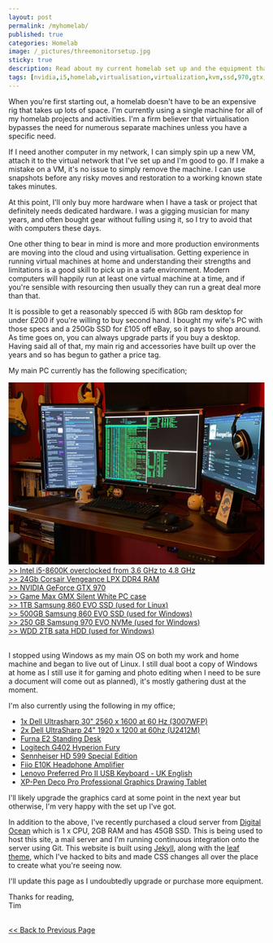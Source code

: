 ```yaml
---
layout: post
permalink: /myhomelab/
published: true
categories: Homelab
image: /_pictures/threemonitorsetup.jpg
sticky: true
description: Read about my current homelab set up and the equipment that I'm currently using for my studies and articles written on devopsapprentice.com.
tags: [nvidia,i5,homelab,virtualisation,virtualization,kvm,ssd,970,gtx,ram,furna,E2,standing,desk,linux,ubuntu,centos,corsair,vengeance,8600k,overclocked,three,monitor,monitors,PLL,dell,ultrasharp,3007WFP,U2412M,Lenovo,samsung,evo,NVMe,XP-Pen,Deco,Pro,Professional,Graphics,Drawing,Tablet,Logitech,G402,Hyperion,Fury,Sennheiser,HD, 599,Fiio,E10K,Headphone,Amplifier,Game,Max,GMX,Silent,White,PC,case,dual,boot,jekyll,digital,ocean,droplet,devops,apprentice]
---
```

When you're first starting out, a homelab doesn't have to be an expensive rig that takes up lots of space. I'm currently using a single machine for all of my homelab projects and activities. I'm a firm believer that virtualisation bypasses the need for numerous separate machines unless you have a specific need.

If I need another computer in my network, I can simply spin up a new VM, attach it to the virtual network that I've set up and I'm good to go. If I make a mistake on a VM, it's no issue to simply remove the machine. I can use snapshots before any risky moves and restoration to a working known state takes minutes.

At this point, I'll only buy more hardware when I have a task or project that definitely needs dedicated hardware. I was a gigging musician for many years, and often bought gear without fulling using it, so I try to avoid that with computers these days.

One other thing to bear in mind is more and more production environments are moving into the cloud and using virtualisation. Getting experience in running virtual machines at home and understanding their strengths and limitations is a good skill to pick up in a safe environment. Modern computers will happily run at least one virtual machine at a time, and if you're sensible with resourcing then usually they can run a great deal more than that.

It is possible to get a reasonably specced i5 with 8Gb ram desktop for under £200 if you're willing to buy second hand. I bought my wife's PC with those specs and a 250Gb SSD for £105 off eBay, so it pays to shop around. As time goes on, you can always upgrade parts if you buy a desktop. Having said all of that, my main rig and accessories have built up over the years and so has begun to gather a price tag.

My main PC currently has the following specification;
<br><br>
<a href="/_pictures/threemonitorsetup.jpg" target="_blank">
<img src="/_pictures/threemonitorsetup.jpg" alt="three monitor home set up" style="margin-top:-2px;" class="leftimg" /></a>
<a href="https://ark.intel.com/content/www/us/en/ark/products/126685/intel-core-i5-8600k-processor-9m-cache-up-to-4-30-ghz.html" target="_blank">>> Intel i5-8600K overclocked from 3.6 GHz to 4.8 GHz<br></a>
<a href="https://www.scan.co.uk/products/16gb-(2x8gb)-corsair-ddr4-vengeance-lpx-black-pc4-19200-(2400)-non-ecc-unbuffered-cas-14-16-16-31-xm" target="_blank">>> 24Gb Corsair Vengeance LPX DDR4 RAM<br></a>
<a href="https://www.techpowerup.com/gpu-specs/geforce-gtx-970.c2620" target="_blank">>> NVIDIA GeForce GTX 970<br></a>
<a href="https://www.scan.co.uk/products/game-max-silent-gaming-pc-computer-chassis-2x-usb-30-2x-fan-controllers-sd-card-reader-water-cooling" target="_blank">>> Game Max GMX Silent White PC case<br></a>
<a href="https://www.amazon.co.uk/Samsung-Inch-SATA-Internal-MZ-76E1T0B/dp/B078DPCY3T" target="blank">>> 1TB Samsung 860 EVO SSD (used for Linux)<br></a>
<a href="https://www.amazon.co.uk/Samsung-Inch-SATA-Internal-MZ-76E1T0B/dp/B0781Z7Y3S?th=1" target="blank">>> 500GB Samsung 860 EVO SSD (used for Windows)<br></a>
<a href="https://www.amazon.co.uk/Samsung-MZ-V7S250BW-Solid-State-Drive/dp/B07MHXYL6T/ref=sr_1_6?dchild=1&keywords=nvme+ssd+samsung&qid=1609861955&s=computers&sr=1-6" target="blank">>> 250 GB Samsung 970 EVO NVMe (used for Windows)<br></a>
<a href="https://shop.westerndigital.com/products/internal-drives/wd-black-desktop-sata-hdd#WD2003FZEX" target="_blank">>> WDD 2TB sata HDD (used for Windows)<br></a>
<br>

I stopped using Windows as my main OS on both my work and home machine and began to live out of Linux. I still dual boot a copy of Windows at home as I still use it for gaming and photo editing when I need to be sure a document will come out as planned), it's mostly gathering dust at the moment.

I'm also currently using the following in my office;
* <a href="https://www.dell.com/downloads/emea/services/uk/en/3007WFP.pdf" target="_blank">1x Dell Ultrasharp 30" 2560 x 1600 at 60 Hz (3007WFP)</a>
* <a href="https://www.dell.com/is/business/p/dell-u2412m/pd" target="_blank">2x Dell UltraSharp 24" 1920 x 1200 at 60hz (U2412M)</a>
* <a href="https://www.furna.co.uk/products/furna-electric-standing-desk-sit-stand-desk" target="_blank">Furna E2 Standing Desk</a>
* <a href="https://www.logitechg.com/en-gb/products/gaming-mice/g402-hyperion-fury-fps-gaming-mouse.html?utm_campaign=dr&utm_source=google&utm_medium=paid_search&gclid=CjwKCAiA_9r_BRBZEiwAHZ_v10M_gcFfOPD8d81aUEfvCND_ZobBYnerowwX8MQknzVZ6MLekZWZ1xoC7KMQAvD_BwE" target="_blank">Logitech G402 Hyperion Fury</a>
* <a href="https://www.amazon.co.uk/Sennheiser-Special-Open-Headphone-Black/dp/B07Q7S7247/ref=sr_1_4?dchild=1&keywords=sennheiser%2Bheadphones%2B599&qid=1610018324&s=electronics&sr=1-4&th=1" target="_blank">Sennheiser HD 599 Special Edition</a>
* <a href="https://www.amazon.co.uk/Fiio-E10K-Headphone-Amplifier-Black/dp/B00LP3AMC2" target="_blank">Fiio E10K Headphone Amplifier</a>
* <a href="https://www.amazon.co.uk/Lenovo-Keyboard-SK-8827-SD50L80069-4X30M86917/dp/B07MBF6LFC/ref=sr_1_6?dchild=1&keywords=lenovo+keyboard&qid=1610018000&s=electronics&sr=1-6" target="_blank">Lenovo Preferred Pro II USB Keyboard - UK English </a>
* <a href="https://www.amazon.co.uk/XP-Pen-Professional-Graphics-Pressure-Battery-Free/dp/B07RWZYVS9/ref=sr_1_7?dchild=1&keywords=xp-pen+deco&qid=1610018527&s=electronics&sr=1-7" target="_blank">XP-Pen Deco Pro Professional Graphics Drawing Tablet</a>

I'll likely upgrade the graphics card at some point in the next year but otherwise, I'm very happy with the set up I've got.

In addition to the above, I've recently purchased a cloud server from <a href="digitalocean.com" target="_blank">Digital Ocean</a> which is 1 x CPU, 2GB RAM and has 45GB SSD. This is being used to host this site, a mail server and I'm running continuous integration onto the server using Git. This website is built using <a href="https://jekyllrb.com/" target="_blank">Jekyll</a>, along with the <a href="https://jekyll-themes.com/leaf/" target="_blank">leaf theme</a>, which I've hacked to bits and made CSS changes all over the place to create what you're seeing now.

I'll update this page as I undoubtedly upgrade or purchase more equipment.

Thanks for reading,<br>
Tim
<br><br>
<div><a id="l" href="javascript:history.back()"><< Back to Previous Page</a>&nbsp;</div>
<br>
